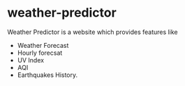 # weather-predictor
Weather Predictor is a website which provides features like
 - Weather Forecast 
 - Hourly forecsat
 - UV Index
 - AQI 
 - Earthquakes History.
